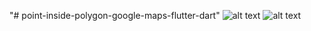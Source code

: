 "# point-inside-polygon-google-maps-flutter-dart"
![alt text](https://1.bp.blogspot.com/-ocOgvWgaJkE/YEYior4mI5I/AAAAAAAABvE/n2iyAGr4jEsVznIKRtLUNEIpkhHUxOlAwCPcBGAYYCw/s600/1.jpg)
![alt text](https://1.bp.blogspot.com/-24HwuZN3AAU/YEYioU7PcGI/AAAAAAAABvA/QMl6efZZAT8UqoBO7h_4asWQgahFCj47wCPcBGAYYCw/s600/2.jpg)
